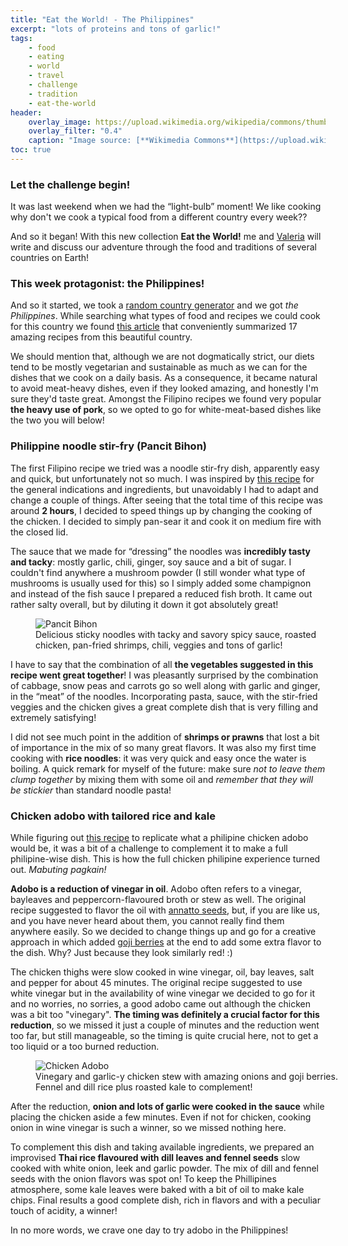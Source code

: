 ```yaml
---
title: "Eat the World! - The Philippines"
excerpt: "lots of proteins and tons of garlic!"
tags:
    - food
    - eating
    - world
    - travel
    - challenge
    - tradition
    - eat-the-world
header:
    overlay_image: https://upload.wikimedia.org/wikipedia/commons/thumb/9/99/Flag_of_the_Philippines.svg/1200px-Flag_of_the_Philippines.svg.png
    overlay_filter: "0.4"
    caption: "Image source: [**Wikimedia Commons**](https://upload.wikimedia.org/wikipedia/commons/thumb/9/99/Flag_of_the_Philippines.svg/1200px-Flag_of_the_Philippines.svg.png)"
toc: true
---
```

### Let the challenge begin!
It was last weekend when we had the “light-bulb” moment! We like cooking why don't we cook a typical food from a different country every week??

And so it began! With this new collection **Eat the World!** me and <a href="https://vfonsecad.github.io/dynamistics/">Valeria</a> will write and discuss our adventure through the food and traditions of several countries on Earth!

### This week protagonist: the Philippines!
And so it started, we took a <a href="https://random.country/?">random country generator</a> and we got _the Philippines_. While searching what types of food and recipes we could cook for this country we found <a href="https://www.saveur.com/best-filipino-recipes/">this article</a> that conveniently summarized 17 amazing recipes from this beautiful country.

We should mention that, although we are not dogmatically strict, our diets tend to be mostly vegetarian and sustainable as much as we can for the dishes that we cook on a daily basis. As a consequence, it became natural to avoid meat-heavy dishes, even if they looked amazing, and honestly I'm sure they'd taste great. Amongst the Filipino recipes we found very popular **the heavy use of pork**, so we opted to go for white-meat-based dishes like the two you will below!

### Philippine noodle stir-fry (Pancit Bihon)
The first Filipino recipe we tried was a noodle stir-fry dish, apparently easy and quick, but unfortunately not so much. I was inspired by <a href="https://www.saveur.com/philippine-noodle-stir-fry-pancit-bihon-recipe/">this recipe</a> for the general indications and ingredients, but unavoidably I had to adapt and change a couple of things. After seeing that the total time of this recipe was around **2 hours**, I decided to speed things up by changing the cooking of the chicken. I decided to simply pan-sear it and cook it on medium fire with the closed lid.

The sauce that we made for “dressing” the noodles was **incredibly tasty and tacky**: mostly garlic, chili, ginger, soy sauce and a bit of sugar. I couldn't find anywhere a mushroom powder (I still wonder what type of mushrooms is usually used for this) so I simply added some champignon and instead of the fish sauce I prepared a reduced fish broth. It came out rather salty overall, but by diluting it down it got absolutely great!

<figure style="width: 500px" class="align-center">
        <img src="{{ site.url }}{{ site.baseurl }}/assets/images/eat_the_world/philippines_1.jpg" alt="Pancit Bihon">
        <figcaption>Delicious sticky noodles with tacky and savory spicy sauce, roasted chicken, pan-fried shrimps, chili, veggies and tons of garlic!</figcaption>
</figure>

I have to say that the combination of all **the vegetables suggested in this recipe went great together**! I was pleasantly surprised by the combination of cabbage, snow peas and carrots go so well along with garlic and ginger, in the “meat” of the noodles. Incorporating pasta, sauce, with the stir-fried veggies and the chicken gives a great complete dish that is very filling and extremely satisfying!

I did not see much point in the addition of **shrimps or prawns** that lost a bit of importance in the mix of so many great flavors. It was also my first time cooking with **rice noodles**: it was very quick and easy once the water is boiling. A quick remark for myself of the future: make sure _not to leave them clump together_ by mixing them with some oil and _remember that they will be stickier_ than standard noodle pasta!

### Chicken adobo with tailored rice and kale
While figuring out <a href="https://www.saveur.com/filipino-chicken-adobo-liver-recipe/">this recipe</a> to replicate what a philipine chicken adobo would be, it was a bit of a challenge to complement it to make a full philipine-wise dish. This is how the full chicken philipine experience turned out. _Mabuting pagkain!_

**Adobo is a reduction of vinegar in oil**. Adobo often refers to a vinegar, bayleaves and peppercorn-flavoured broth or stew as well. The original recipe suggested to flavor the oil with <a href="https://en.wikipedia.org/wiki/Annatto">annatto seeds</a>, but, if you are like us, and you have never heard about them, you cannot really find them anywhere easily. So we decided to change things up and go for a creative approach in which added <a href="https://en.wikipedia.org/wiki/Goji">goji berries</a> at the end to add some extra flavor to the dish. Why? Just because they look similarly red! :)

The chicken thighs were slow cooked in wine vinegar, oil, bay leaves, salt and pepper for about 45 minutes. The original recipe suggested to use white vinegar but in the availability of wine vinegar we decided to go for it and no worries, no sorries, a good adobo came out although the chicken was a bit too "vinegary".  **The timing was definitely a crucial factor for this reduction**, so we missed it just a couple of minutes and the reduction went too far, but still manageable, so the timing is quite crucial here, not to get a too liquid or a too burned reduction. 

<figure style="width: 500px" class="align-center">
        <img src="{{ site.url }}{{ site.baseurl }}/assets/images/eat_the_world/philippines_2.jpg" alt="Chicken Adobo">
        <figcaption>Vinegary and garlic-y chicken stew with amazing onions and goji berries. Fennel and dill rice plus roasted kale to complement!</figcaption>
</figure>

After the reduction, **onion and lots of garlic were cooked in the sauce** while placing the chicken aside a few minutes. Even if not for chicken, cooking onion in wine vinegar is such a winner, so we missed nothing here. 

To complement this dish and taking available ingredients, we prepared an improvised **Thai rice flavoured with dill leaves and fennel seeds** slow cooked with white onion, leek and garlic powder. The mix of dill and fennel seeds with the onion flavors was spot on! To keep the Phillipines atmosphere, some kale leaves were baked with a bit of oil to make kale chips. Final results a good complete dish, rich in flavors and with a peculiar touch of acidity, a winner!

In no more words, we crave one day to try adobo in the Philippines!